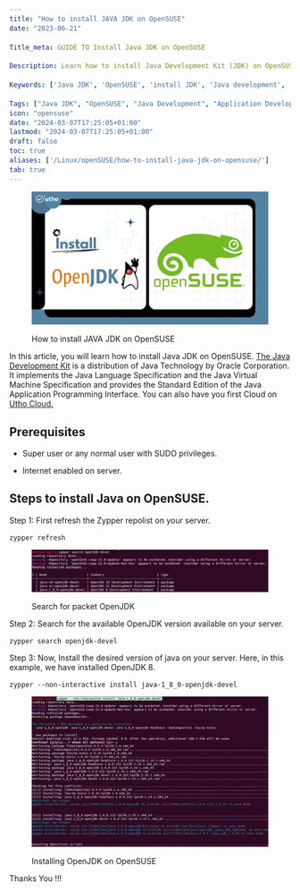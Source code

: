 ```yaml
---
title: "How to install JAVA JDK on OpenSUSE"
date: "2023-06-21"

Title_meta: GUIDE TO Install Java JDK on OpenSUSE

Description: Learn how to install Java Development Kit (JDK) on OpenSUSE with this comprehensive guide. Follow step-by-step instructions to set up JDK, enabling you to develop and run Java applications effectively on your OpenSUSE system.

Keywords: ['Java JDK', 'OpenSUSE', 'install JDK', 'Java development', 'application development']

Tags: ["Java JDK", "OpenSUSE", "Java Development", "Application Development"]
icon: "opensuse"
date: "2024-03-07T17:25:05+01:00"
lastmod: "2024-03-07T17:25:05+01:00" 
draft: false
toc: true
aliases: ['/Linux/openSUSE/how-to-install-java-jdk-on-opensuse/']
tab: true
---
```


<figure>

![How to install JAVA JDK on OpenSUSE](images/Install-Java-JDK-on-Opensuse-1.jpg)

<figcaption>

How to install JAVA JDK on OpenSUSE

</figcaption>

</figure>

In this article, you will learn how to install Java JDK on OpenSUSE. [The Java Development Kit](https://www.google.com/url?sa=t&rct=j&q=&esrc=s&source=web&cd=&cad=rja&uact=8&ved=2ahUKEwi3x5X1lNP_AhWXRmwGHa71DUAQFnoECDAQAQ&url=https%3A%2F%2Fen.wikipedia.org%2Fwiki%2FJava_Development_Kit&usg=AOvVaw2JxP3C7IQqM_S6YcfWte96&opi=89978449) is a distribution of Java Technology by Oracle Corporation. It implements the Java Language Specification and the Java Virtual Machine Specification and provides the Standard Edition of the Java Application Programming Interface. You can also have you first Cloud on [Utho Cloud.](http://utho.com)

## Prerequisites

- Super user or any normal user with SUDO privileges.

- Internet enabled on server.

## Steps to install Java on OpenSUSE.

Step 1: First refresh the Zypper repolist on your server.

```
zypper refresh
```
<figure>

![Search for packet OpenJDK](images/image-1158-1024x185.png)

<figcaption>

Search for packet OpenJDK

</figcaption>

</figure>

Step 2: Search for the available OpenJDK version available on your server.

```
zypper search openjdk-devel
```
Step 3: Now, Install the desired version of java on your server. Here, in this example, we have installed OpenJDK 8.

```
zypper --non-interactive install java-1_8_0-openjdk-devel
```
<figure>

![Install JAVA JDK on OpenSUSE](images/image-1159.png)

<figcaption>

Installing OpenJDK on OpenSUSE

</figcaption>

</figure>

Thanks You !!!
